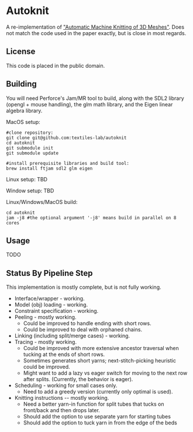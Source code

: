 # Autoknit

A re-implementation of ["Automatic Machine Knitting of 3D Meshes"](https://textiles-lab.github.io/publications/2018-autoknit/).
Does not match the code used in the paper exactly, but is close in most regards.

## License

This code is placed in the public domain.

## Building

You will need Perforce's Jam/MR tool to build, along with the SDL2 library (opengl + mouse handling), the glm math library, and the Eigen linear algebra library.

MacOS setup:
```
#clone repository:
git clone git@github.com:textiles-lab/autoknit
cd autoknit
git submodule init
git submodule update

#install prerequisite libraries and build tool:
brew install ftjam sdl2 glm eigen
```

Linux setup: TBD

Window setup: TBD

Linux/Windows/MacOS build:
```
cd autoknit
jam -j8 #the optional argument '-j8' means build in parallel on 8 cores
```

## Usage

TODO

## Status By Pipeline Step

This implementation is mostly complete, but is not fully working.

- Interface/wrapper - working.
- Model (obj) loading - working.
- Constraint specification - working.
- Peeling - mostly working.
    - Could be improved to handle ending with short rows.
    - Could be improved to deal with orphaned chains.
- Linking (including split/merge cases) - working.
- Tracing - mostly working.
    - Could be improved with more extensive ancestor traversal when tucking at the ends of short rows.
    - Sometimes generates short yarns; next-stitch-picking heuristic could be improved.
    - Might want to add a lazy vs eager switch for moving to the next row after splits. (Currently, the behavior is eager).
- Scheduling - working for small cases only.
    - Need to add a greedy version (currently only optimal is used).
- Knitting instructions -- mostly working.
    - Need a better yarn-in function for split tubes that tucks on front/back and then drops later.
    - Should add the option to use separate yarn for starting tubes
	- Should add the option to tuck yarn in from the edge of the beds
